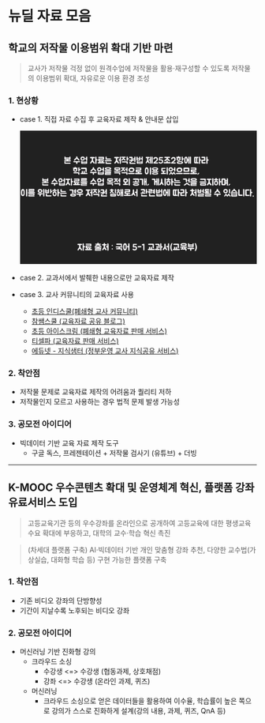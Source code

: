 # 뉴딜 자료 모음

## 학교의 저작물 이용범위 확대 기반 마련
> 교사가 저작물 걱정 없이 원격수업에 저작물을 활용‧재구성할 수 있도록 
> 저작물의 이용범위 확대, 자유로운 이용 환경 조성

### 1. 현상황
- case 1. 직접 자료 수집 후 교육자료 제작 & 안내문 삽입

    ![저작물 사용 안내](./img/img1.png)

- case 2. 교과서에서 발췌한 내용으로만 교육자료 제작
- case 3. 교사 커뮤니티의 교육자료 사용
    * [초등 인디스쿨(폐쇄형 교사 커뮤니티)](https://indischool.com/)
    * [참쌤스쿨 (교육자료 공유 블로그)](https://chamssaem.com/)
    * [초등 아이스크림 (폐쇄형 교육자료 판매 서비스)](http://www.i-scream.co.kr/user/main/MainPage.do?sso=ok)
    * [티셀파 (교육자료 판매 서비스)](http://www.tsherpa.co.kr/main/main.aspx/)
    * [에듀넷 - 지식샘터 (정부운영 교사 지식공유 서비스)](https://educator.edunet.net/)

### 2. 착안점
- 저작물 문제로 교육자료 제작의 어려움과 퀄리티 저하
- 저작물인지 모르고 사용하는 경우 법적 문제 발생 가능성

### 3. 공모전 아이디어
- 빅데이터 기반 교육 자료 제작 도구
    * 구글 독스, 프레젠테이션 + 저작물 검사기 (유튜브) + 더빙

<hr/>

## K-MOOC 우수콘텐츠 확대 및 운영체계 혁신, 플랫폼 강좌 유료서비스 도입
> 고등교육기관 등의 우수강좌를 온라인으로 공개하여 고등교육에 대한 평생교육 수요 확대에 부응하고, 대학의 교수·학습 혁신 촉진

> (차세대 플랫폼 구축) AI·빅데이터 기반 개인 맞춤형 강좌 추천, 다양한 교수법(가상실습, 대화형 학습 등) 구현 가능한 플랫폼 구축

### 1. 착안점
- 기존 비디오 강좌의 단방향성
- 기간이 지날수록 노후되는 비디오 강좌

### 2. 공모전 아이디어
- 머신러닝 기반 진화형 강의
    * 크라우드 소싱
        * 수강생 <=> 수강생 (협동과제, 상호채점)
        * 강좌 <=> 수강생 (온라인 과제, 퀴즈)
    * 머신러닝
        * 크라우드 소싱으로 얻은 데이터들을 활용하여 이수율, 학습률이 높은 쪽으로 강의가 스스로 진화하게 설계(강의 내용, 과제, 퀴즈, QnA 등)
